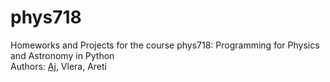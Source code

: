 # phys718
Homeworks and Projects for the course phys718: Programming for Physics and Astronomy in Python\
Authors: [Aj](as2@uni-bonn.de), Vlera, Areti
